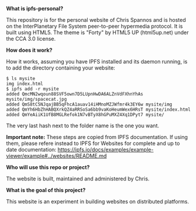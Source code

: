 **What is ipfs-personal?** 

This repository is for the personal website of Chris Spannos and is hosted on the InterPlanetary File System peer-to-peer hypermedia protocol. It is built using HTML5. The theme is "Forty" by HTML5 UP (html5up.net) under the CCA 3.0 license.

**How does it work?**

How it works, assuming you have IPFS installed and its daemon running, is to add the directory containing your website:

```
$ ls mysite
img index.html
$ ipfs add -r mysite
added QmcMN2wqoun88SVF5own7D5LUpnHwDA6ALZnVdFXhnYhAs mysite/img/spacecat.jpg
added QmS8tC5NJqajBB5qFhcA1auav14iHMnoMZJWfmr4k3EY6w mysite/img
added QmYh6HbZhHABQXrkQZ4aRRSoSa6bb9vaKoHeumWex6HRsT mysite/index.html
added QmYeAiiK1UfB8MGLRefok1N7vBTyX8hGPuMXZ4Xq1DPyt7 mysite/
```

The very last hash next to the folder name is the one you want.

**Important note:** These steps are copied from IPFS documentation. If using them, please refere instead to IPFS for Websites for complete and up to date documentation: https://ipfs.io/docs/examples/example-viewer/example#../websites/README.md

**Who will use this repo or project?**

The website is built, maintained and administered by Chris. 

**What is the goal of this project?**

This website is an experiment in building websites on distributed platforms.
